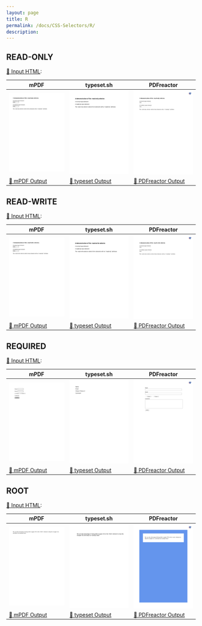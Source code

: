 ```yaml
---
layout: page
title: R
permalink: /docs/CSS-Selectors/R/
description: 
---
```




## READ-ONLY

[📄 Input HTML](/html/CSS%20Selectors/R/read-only.html):

| mPDF | typeset.sh | PDFreactor |
|---------|---------|---------|
| ![mPDF Preview](mpdf__html_CSS_Selectors_R_read-only.html.png) | ![typeset Preview](typeset__html_CSS_Selectors_R_read-only.html.png) | ![PDFreactor Preview](pdfreactor__html_CSS_Selectors_R_read-only.html.png) |
| [📕 mPDF Output](mpdf__html_CSS_Selectors_R_read-only.html.pdf) | [📕 typeset Output](typeset__html_CSS_Selectors_R_read-only.html.pdf) | [📕 PDFreactor Output](pdfreactor__html_CSS_Selectors_R_read-only.html.pdf) |

## READ-WRITE

[📄 Input HTML](/html/CSS%20Selectors/R/read-write.html):

| mPDF | typeset.sh | PDFreactor |
|---------|---------|---------|
| ![mPDF Preview](mpdf__html_CSS_Selectors_R_read-write.html.png) | ![typeset Preview](typeset__html_CSS_Selectors_R_read-write.html.png) | ![PDFreactor Preview](pdfreactor__html_CSS_Selectors_R_read-write.html.png) |
| [📕 mPDF Output](mpdf__html_CSS_Selectors_R_read-write.html.pdf) | [📕 typeset Output](typeset__html_CSS_Selectors_R_read-write.html.pdf) | [📕 PDFreactor Output](pdfreactor__html_CSS_Selectors_R_read-write.html.pdf) |

## REQUIRED

[📄 Input HTML](/html/CSS%20Selectors/R/required.html):

| mPDF | typeset.sh | PDFreactor |
|---------|---------|---------|
| ![mPDF Preview](mpdf__html_CSS_Selectors_R_required.html.png) | ![typeset Preview](typeset__html_CSS_Selectors_R_required.html.png) | ![PDFreactor Preview](pdfreactor__html_CSS_Selectors_R_required.html.png) |
| [📕 mPDF Output](mpdf__html_CSS_Selectors_R_required.html.pdf) | [📕 typeset Output](typeset__html_CSS_Selectors_R_required.html.pdf) | [📕 PDFreactor Output](pdfreactor__html_CSS_Selectors_R_required.html.pdf) |

## ROOT

[📄 Input HTML](/html/CSS%20Selectors/R/root.html):

| mPDF | typeset.sh | PDFreactor |
|---------|---------|---------|
| ![mPDF Preview](mpdf__html_CSS_Selectors_R_root.html.png) | ![typeset Preview](typeset__html_CSS_Selectors_R_root.html.png) | ![PDFreactor Preview](pdfreactor__html_CSS_Selectors_R_root.html.png) |
| [📕 mPDF Output](mpdf__html_CSS_Selectors_R_root.html.pdf) | [📕 typeset Output](typeset__html_CSS_Selectors_R_root.html.pdf) | [📕 PDFreactor Output](pdfreactor__html_CSS_Selectors_R_root.html.pdf) |


